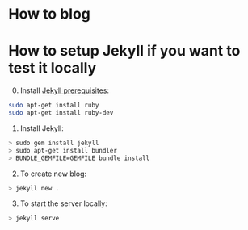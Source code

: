 # How to blog


# How to setup Jekyll if you want to test it locally


0. Install [Jekyll prerequisites](https://jekyllrb.com/docs/installation/):
```bash
sudo apt-get install ruby
sudo apt-get install ruby-dev
```
1. Install Jekyll:
```bash
> sudo gem install jekyll
> sudo apt-get install bundler
> BUNDLE_GEMFILE=GEMFILE bundle install
```
2. To create new blog:
```bash
> jekyll new .
```
3. To start the server locally:
```bash
> jekyll serve
```
